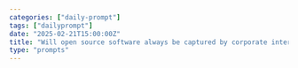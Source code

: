 ```yaml
---
categories: ["daily-prompt"]
tags: ["dailyprompt"]
date: "2025-02-21T15:00:00Z"
title: "Will open source software always be captured by corporate interests?"
type: "prompts"
---
```

